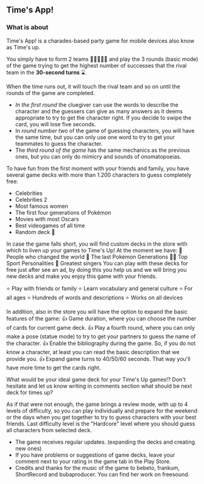 ## Time's App!

### What is about
Time's App! is a charades-based party game for mobile devices also know as Time's up.

You simply have to form 2 teams 🧑🏾‍🤝‍🧑🏼 and play the 3 rounds (basic mode) of the game trying to get the highest number of successes that the rival team in the **30-second turns** ⌛.

When the time runs out, it will touch the rival team and so on until the rounds of the game are completed.

- *In the first round* the cluegiver can use the words to describe the character and the guessers can give as many answers as it deems appropriate to try to get the character right. If you decide to swipe the card, you will lose five seconds.
- In *round number two* of the game of guessing characters, you will have the same time, but you can only use one word to try to get your teammates to guess the character.
- The *third round of the game* has the same mechanics as the previous ones, but you can only do mimicry and sounds of onomatopoeias.

To have fun from the first moment with your friends and family, you have several game decks with more than 1.200 characters to guess completely free:
- Celebrities
- Celebrities 2
- Most famous women
- The first four generations of Pokémon
- Movies with most Oscars
- Best videogames of all time
- Random deck 🔀

In case the game falls short, you will find custom decks in the store with which to liven up your games to Time's Up! At the moment we have:
👩 People who changed the world
🦇 The last Pokémon Generations
🐕‍🦺 Top Sport Personalities
🦒 Greatest singers
You can play with these decks for free just after see an ad, by doing this you help us and we will bring you new decks and make you enjoy this game with your friends.

⭐ Play with friends or family
⭐ Learn vocabulary and general culture
⭐ For all ages
⭐ Hundreds of words and descriptions
⭐ Works on all devices

In addition, also in the store you will have the option to expand the basic features of the game:
👍 Game duration, where you can choose the number of cards for current game deck.
👍 Play a fourth round, where you can only make a pose (statue mode) to try to get your partners to guess the name of the character.
👍 Enable the bibliography during the game. So, if you do not know a character, at least you can read the basic description that we provide you.
👍 Expand game turns to 40/50/60 seconds. That way you'll have more time to get the cards right.

What would be your ideal game deck for your Time's Up games!? Don't hesitate and let us know writing in comments section what should be next deck for times up?

As if that were not enough, the game brings a review mode, with up to 4 levels of difficulty, so you can play individually and prepare for the weekend or the days when you get together to try to guess characters with your best friends. Last difficulty level is the "Hardcore" level where you should guess all characters from selected deck.

* The game receives regular updates. (expanding the decks and creating new ones)
* If you have problems or suggestions of game decks, leave your comment next to your rating in the game tab in the Play Store.
* Credits and thanks for the music of the game to bebeto, frankum, ShortRecord and bubaproducer. You can find her work on freesound.

